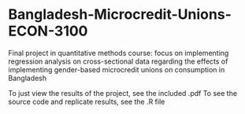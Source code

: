 # Bangladesh-Microcredit-Unions-ECON-3100
Final project in quantitative methods course: focus on implementing regression analysis on cross-sectional data regarding the effects of implementing gender-based microcredit unions on consumption in Bangladesh

To just view the results of the project, see the included .pdf
To see the source code and replicate results, see the .R file
